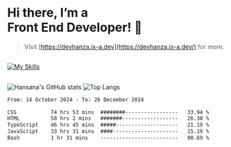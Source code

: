 # Hi there, I’m a<br>Front End Developer! 👋
> Visit [https://devhanza.is-a.dev](https://devhanza.is-a.dev/) for more.

##
[![My Skills](https://skillicons.dev/icons?i=html,css,js,tailwind,sass,bootstrap,ts,angular,nodejs,express,py,wordpress,figma,ps)](https://hansana.is-a.dev)
##
![Hansana's GitHub stats](https://github-readme-stats.vercel.app/api?username=DevHanza\&hide=issues\&show_icons=true&theme=dark)
![Top Langs](https://github-readme-stats.vercel.app/api/top-langs/?username=DevHanza\&layout=compact&theme=dark)

<!--START_SECTION:waka-->

```txt
From: 14 October 2024 - To: 26 December 2024

CSS           74 hrs 53 mins  ########-----------------   33.94 %
HTML          58 hrs 2 mins   #######------------------   26.30 %
TypeScript    46 hrs 45 mins  #####--------------------   21.19 %
JavaScript    33 hrs 31 mins  ####---------------------   15.19 %
Bash          1 hr 31 mins    -------------------------   00.69 %
```

<!--END_SECTION:waka-->


